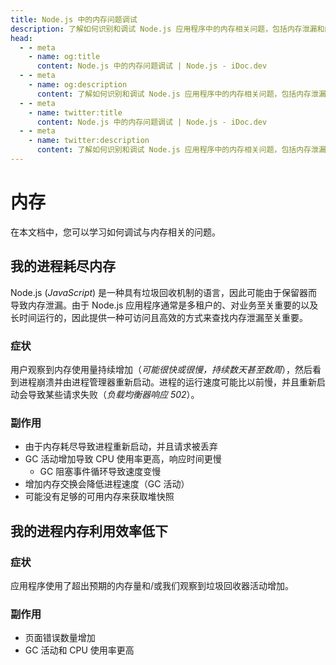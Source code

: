 ```yaml
---
title: Node.js 中的内存问题调试
description: 了解如何识别和调试 Node.js 应用程序中的内存相关问题，包括内存泄漏和内存使用效率低下。
head:
  - - meta
    - name: og:title
      content: Node.js 中的内存问题调试 | Node.js - iDoc.dev
  - - meta
    - name: og:description
      content: 了解如何识别和调试 Node.js 应用程序中的内存相关问题，包括内存泄漏和内存使用效率低下。
  - - meta
    - name: twitter:title
      content: Node.js 中的内存问题调试 | Node.js - iDoc.dev
  - - meta
    - name: twitter:description
      content: 了解如何识别和调试 Node.js 应用程序中的内存相关问题，包括内存泄漏和内存使用效率低下。
---
```



# 内存

在本文档中，您可以学习如何调试与内存相关的问题。

## 我的进程耗尽内存

Node.js (*JavaScript*) 是一种具有垃圾回收机制的语言，因此可能由于保留器而导致内存泄漏。由于 Node.js 应用程序通常是多租户的、对业务至关重要的以及长时间运行的，因此提供一种可访问且高效的方式来查找内存泄漏至关重要。

### 症状

用户观察到内存使用量持续增加（*可能很快或很慢，持续数天甚至数周*），然后看到进程崩溃并由进程管理器重新启动。进程的运行速度可能比以前慢，并且重新启动会导致某些请求失败（*负载均衡器响应 502*）。

### 副作用

- 由于内存耗尽导致进程重新启动，并且请求被丢弃
- GC 活动增加导致 CPU 使用率更高，响应时间更慢
    - GC 阻塞事件循环导致速度变慢
- 增加内存交换会降低进程速度（GC 活动）
- 可能没有足够的可用内存来获取堆快照

## 我的进程内存利用效率低下

### 症状

应用程序使用了超出预期的内存量和/或我们观察到垃圾回收器活动增加。

### 副作用

- 页面错误数量增加
- GC 活动和 CPU 使用率更高

